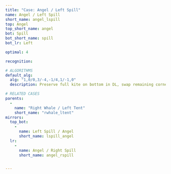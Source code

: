 ```yaml
---
title: "Case: Angel / Left Spill"
name: Angel / Left Spill
short_name: angel_lspill
top: Angel
top_short_name: angel
bot: Spill
bot_short_name: spill
bot_lr: Left

optimal: 4

recognition:

# ALGORITHMS
default_alg:
  alg: "1,0/0,3/-4,-1/4,1/-1,0"
  description: Preserve full kite on bottom in DL, swap remaining corner on bottom with whale on top.

# RELATED CASES
parents:
  -
    name: "Right Whale / Left Tent"
    short_name: "rwhale_ltent"
mirrors:
  top_bot:
    -
      name: Left Spill / Angel
      short_name: lspill_angel
  lr:
    -
      name: Angel / Right Spill
      short_name: angel_rspill


---
```


